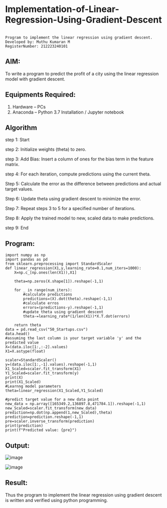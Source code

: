 # Implementation-of-Linear-Regression-Using-Gradient-Descent
```

Program to implement the linear regression using gradient descent.
Developed by: Muthu Kumaran M
RegisterNumber: 212223240101

```

## AIM:
To write a program to predict the profit of a city using the linear regression model with gradient descent.

## Equipments Required:
1. Hardware – PCs
2. Anaconda – Python 3.7 Installation / Jupyter notebook

## Algorithm
step 1: Start

step 2: Initialize weights (theta) to zero.

step 3: Add Bias: Insert a column of ones for the bias term in the feature matrix.

step 4: For each iteration, compute predictions using the current theta.

Step 5: Calculate the error as the difference between predictions and actual target values.

Step 6: Update theta using gradient descent to minimize the error.

Step 7: Repeat steps 3 to 5 for a specified number of iterations.

Step 8: Apply the trained model to new, scaled data to make predictions.

step 9: End

## Program:
```
import numpy as np
import pandas as pd
from sklearn.preprocessing import StandardScaler
def linear_regression(X1,y,learning_rate=0.1,num_iters=1000):
    X=np.c_[np.ones(len(X1)),X1]
    
    theta=np.zeros(X.shape[1]).reshape(-1,1)
    
    for _ in range(num_iters):
        #calculate predictions
        predictions=(X).dot(theta).reshape(-1,1)
        #calculate erros
        errors=(predictions-y).reshape(-1,1)
        #update theta using gradient descent
        theta-=learning_rate*(1/len(X1))*X.T.dot(errors)
    
    return theta
data = pd.read_csv("50_Startups.csv")
data.head()
#assuming the last column is your target variable 'y' and the predicted value
X=(data.iloc[1:,:-2].values)
X1=X.astype(float)

scaler=StandardScaler()
y=(data.iloc[1:,-1].values).reshape(-1,1)
X1_Scaled=scaler.fit_transform(X1)
Y1_Scaled=scaler.fit_transform(y)
print(X)
print(X1_Scaled)
#Learnng model parameters
theta=linear_regression(X1_Scaled,Y1_Scaled)

#predict target value for a new data point
new_data = np.array([165349.2,136897.8,471784.1]).reshape(-1,1)
new_Scaled=scaler.fit_transform(new_data)
prediction=np.dot(np.append(1,new_Scaled),theta)
prediction=prediction.reshape(-1,1)
pre=scaler.inverse_transform(prediction)
print(prediction)
print(f"Predicted value: {pre}")
```

## Output:
![image](https://github.com/user-attachments/assets/69755d59-610e-4b0a-b511-eb3e77b1cda5)

![image](https://github.com/user-attachments/assets/6da63715-fda0-4970-b5c1-8ce6f6848a43)


## Result:
Thus the program to implement the linear regression using gradient descent is written and verified using python programming.
